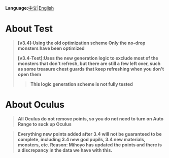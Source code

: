 **Language:**[中文](https://github.com/Sam5440/Genshin_Impact_Teleport/tree/main/AutoGeneratePoint/Readme.md)|[English](https://github.com/Sam5440/Genshin_Impact_Teleport/tree/main/AutoGeneratePoint/Readme_en.md)

# About Test
>**[v3.4]:Using the old optimization scheme Only the no-drop monsters have been optimized**
>
>**[v3.4-Test]:Uses the new generation logic to exclude most of the monsters that don't refresh, but there are still a few left over, such as some treasure chest guards that keep refreshing when you don't open them**
>>**This logic generation scheme is not fully tested**


# About Oculus
>**All Oculus do not remove points, so you do not need to turn on Auto Range to suck up Oculus**

>**Everything new points added after 3.4 will not be guaranteed to be complete, including 3.4 new god pupils, 3.4 new materials, monsters, etc. Reason: Mihoyo has updated the points and there is a discrepancy in the data we have with this.**